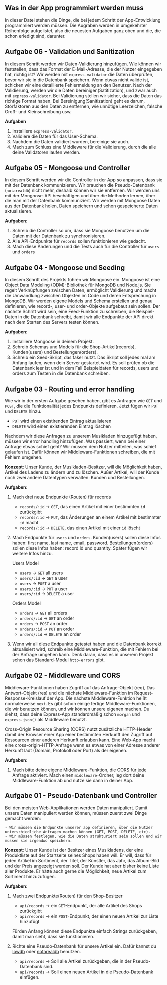 ## Was in der App programmiert werden muss

In dieser Datei stehen die Dinge, die bei jedem Schritt der App-Entwicklung programmiert werden müssen. Die Augraben werden in umgekehrter Reihenfolge aufgelistet, also die neuesten Aufgaben ganz oben und die, die schon erledigt sind, darunter.

## Aufgabe 06 - Validation und Sanitization

In diesem Schritt werden wir Daten-Validierung hinzufügen. Wie können wir feststellen, dass das Format der E-Mail-Adresse, die der Nutzer eingegeben hat, richtig ist? Wir werden mit `express-validator` die Daten überprüfen, bevor wir sie in die Datenbank speichern. Wenn etwas nicht valide ist, schicken wir eine detaillierte Fehlermeldung an den Benutzer. Nach der Validierung, werden wir die Daten bereinigen(Satitization), und zwar auch mit `express-validator`.
Bei Validierung stellen wir sicher, dass die Daten das richtige Format haben. Bei Bereinigung(Sanitization) geht es darum, Störfaktoren aus den Daten zu entfernen, wie unnötige Leerzeichen, falsche Groß- und Kleinschreibung usw.

**Aufgaben**

1. Installiere `express-validator`.
2. Validiere die Daten für das User-Schema.
3. Nachdem die Daten validiert wurden, bereinige sie auch.
4. Mach zum Schluss eine Middleware für die Validierung, durch die alle deine Validatoren laufen werden.

## Aufgabe 05 - Mongoose und Controller

In diesem Schritt werden wir die Controller in der App so anpassen, dass sie mit der Datenbank kommunizieren. Wir brauchen die Pseudo-Datenbank (`notarealdb`) nicht mehr, deshalb können wir sie entfernen. Wir werden uns mit der Mongoose-API beschäftigen und über die Methoden lernen, über die man mit der Datenbank kommuniziert. Wir werden mit Mongoose Daten aus der Datenbank holen, Daten speichern und schon gespeicherte Daten aktualisieren.

**Aufgaben**:

1. Schreib die Controller so um, dass sie Mongoose benutzen um die Daten mit der Datenbank zu synchronisieren.
2. Alle API-Endpunkte für `records` sollen funktionieren wie gedacht.
3. Mach diese Änderungen und die Tests auch für die Controller für `users` und `orders` 

## Aufgabe 04 - Mongoose und Seeding

In diesem Schritt des Projekts führen wir Mongoose ein. Mongoose ist eine Object Data Modeling (ODM)-Bibliothek für MongoDB und Node.js. Sie regelt Verknüpfungen zwischen Daten, ermöglicht Validierung und macht die Umwandlung zwischen Objekten im Code und deren Entsprechung in MongoDB.
Wir werden eigene Models und Schema erstellen und genau definieren, wie record-, user- und order-Objekte aufgebaut sein sollen.
Der nächste Schritt wird sein, eine Feed-Funktion zu schreiben, die Beispiel-Daten in die Datenbank schreibt, damit wir alle Endpunkte der API direkt nach dem Starten des Servers testen können.

**Aufgaben**:

1. Installiere Mongoose in deinem Projekt.
2. Schreib Schemas und Models für die Shop-Artikel(records), Kunden(users) und Bestellungen(orders).
3. Schreib ein Seed-Skript, das faker nutzt. Das Skript soll jedes mal am Anfang laufen, wenn dein Server gestartet wird. Es soll prüfen ob die Datenbank leer ist und in dem Fall Beispieldaten für records, users und orders zum Testen in die Datenbank schreiben.

## Aufgabe 03 - Routing und error handling
Wie wir in der ersten Aufgabe gesehen haben, gibt es Anfragen wie `GET` und `POST`, die die Funktionalität jedes Endpunkts definieren. Jetzt fügen wir `PUT` und `DELETE` hinzu.
  
  - `PUT` wird einen existirenden Eintrag aktualisieren
  - `DELETE` wird einen existierenden Eintrag löschen

Nachdem wir diese Anfragen zu unserem Musikladen hinzugefügt haben, müssen wir error handling hinzufügen. Was passiert, wenn bei einer Anfrage etwas schief geht? Wir müssen dem Nutzer mitteilen, was schief gelaufen ist. Dafür können wir Middleware-Funktionen schreiben, die mit Fehlern umgehen.


**Konzept**: Unser Kunde, der Musikladen-Besitzer, will die Möglichkeit haben, Artikel des Ladens zu ändern und zu löschen. Außer Artikel, will der Kunde noch zwei andere Datentypen verwalten: Kunden und Bestellungen.


**Aufgaben**:

1. Mach drei neue Endpunkte (Routen) für records

   - `records/:id` -> `GET`, das einen Artikel mit einer bestimmten `id` zurückgibt
   - `records/:id` -> `PUT`, das Änderungen an einem Artikel mit bestimmter `id` macht
   - `records/:id` -> `DELETE`, das einen Artikel mit einer `id` löscht

2. Mach Endpunkte für `users` und `orders`. Kunden(users) sollen diese Infos haben: first name, last name, email, password. Bestellungen(orders) sollen diese Infos haben: record id und quantity. Später fügen wir weitere Infos hinzu.

      Users Model
      - `users` -> `GET` all users
      - `users/:id` -> `GET` a user
      - `users` -> `POST` a user
      - `users/:id` -> `PUT` a user
      - `users/:id` -> `DELETE` a user

      Orders Model
      - `orders` -> `GET` all orders
      - `orders/:id` -> `GET` an order
      - `orders` -> `POST` an order
      - `orders/:id` -> `PUT` an order
      - `orders/:id` -> `DELETE` an order 

3. Wenn wir all diese Endpunkte getestet haben und die Datenbank korrekt aktualisiert wird, schreib eine Middleware-Funktion, die mit Fehlern bei der Anfrage umgehen kann. Denk daran, dass es in unserem Projekt schon das Standard-Modul `http-errors` gibt.


## Aufgabe 02 - Middleware und CORS
Middleware-Funktionen haben Zugriff auf das Anfrage-Objekt (req), Das Antwort-Objekt (res) und die nächste Middleware-Funktion im Request-Response-Kreislauf der App. Die nächste Middleware-Funktion heißt normalerweise `next`. Es gibt schon einige fertige Middleware-Funktionen, die wir benutzen können, und wir können unsere eigenen machen. Du siehst, dass deine Express-App standardmäßig schon `morgan` und `express.json()` als Middleware benutzt.

Cross-Origin Resource Sharing (CORS) nutzt zusätzliche HTTP-Header damit der Browser einer App einer bestimmten Herkunft den Zugriff auf Ressourcen einer anderen Herkunft erlauben kann. Eine Web-App macht eine cross-origin-HTTP-Anfrage wenn es etwas von einer Adresse anderer Herkunft lädt (Domain, Protokoll oder Port) als der eigenen.

**Aufgaben**:

1. Mach bitte deine eigene Middleware-Funktion, die CORS für jede Anfrage aktiviert. Mach einen `middleware`-Ordner, leg dort deine Middleware-Funktion ab und nutze sie dann in deiner App.


## Aufgabe 01 - Pseudo-Datenbank und Controller

Bei den meisten Web-Applikationen werden Daten manipuliert. Damit unsere Daten manipuliert werden können, müssen zuerst zwei Dinge gemacht werden:

    - Wir müssen die Endpunkte unserer app definieren, über die Nutzer unterschiedliche Anfragen machen können (GET, POST, DELETE, etc).
    - Wir müssen festlegen, wie die Daten strukturiert sein sollen und wir müssen sie irgendwo speichern.

**Konzept**: Unser Kunde ist der Besitzer eines Musikladens, der eine Produktliste auf der Startseite seines Shops haben will. Er will, dass für jeden Artikel im Sortiment, der Titel, der Künstler, das Jahr, das Album-Bild und der Preis angezeigt werden soll. Der Kunde hat aber bisher keine Liste aller Produkte. Er hätte auch gerne die Möglichkeit, neue Artikel zum Sortiment hinzuzufügen.

**Aufgaben**:

1. Mach zwei Endpunkte(Routen) für den Shop-Besitzer

   - `api/records` -> ein `GET`-Endpunkt, der alle Artikel des Shops zurückgibt
   - `api/records` -> ein `POST`-Endpunkt, der einen neuen Artikel zur Liste hinzufügt

   Fürden Anfang können diese Endpunkte einfach Strings zurückgeben, damit man sieht, dass sie funktionieren.

2. Richte eine Pseudo-Datenbank für unsere Artikel ein. Dafür kannst du [lowdb](https://github.com/typicode/lowdb) oder [notarealdb](https://github.com/mirkonasato/notarealdb) benutzen.

   - `api/records` -> Soll alle Artikel zurückgeben, die in der Pseudo-Datenbank sind.
   - `api/records` -> Soll einen neuen Artikel in die Pseudo-Datenbank einfügen.
